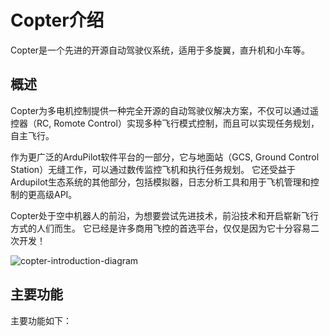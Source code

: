 # Copter介绍

Copter是一个先进的开源自动驾驶仪系统，适用于多旋翼，直升机和小车等。

## 概述

Copter为多电机控制提供一种完全开源的自动驾驶仪解决方案，不仅可以通过遥控器（RC, Romote Control）实现多种飞行模式控制，而且可以实现任务规划，自主飞行。

作为更广泛的ArduPilot软件平台的一部分，它与地面站（GCS, Ground Control Station）无缝工作，可以通过数传监控飞机和执行任务规划。 它还受益于Ardupilot生态系统的其他部分，包括模拟器，日志分析工具和用于飞机管理和控制的更高级API。

Copter处于空中机器人的前沿，为想要尝试先进技术，前沿技术和开启崭新飞行方式的人们而生。 它已经是许多商用飞控的首选平台，仅仅是因为它十分容易二次开发！

![copter-introduction-diagram](http://ardupilot.org/copter/_images/copter-introduction-diagram.jpg)

## 主要功能
主要功能如下：
